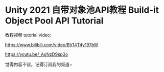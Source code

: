 # Unity 2021 自带对象池API教程 Build-it Object Pool API Tutorial

教程视频 tutorial video: 

https://www.bilibili.com/video/BV14T4y197bW

https://youtu.be/_AoNzD9sp3o

觉得内容不错，记得订阅我的频道~
